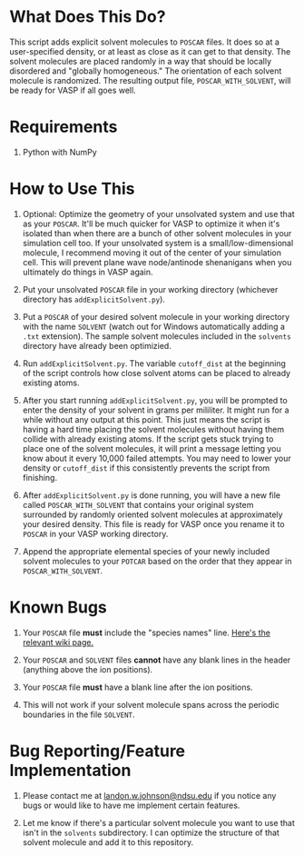 # What Does This Do?

This script adds explicit solvent molecules to `POSCAR` files. It does so at a user-specified density, or at least as close as it can get to that density. The solvent molecules are placed randomly in a way that should be locally disordered and "globally homogeneous." The orientation of each solvent molecule is randomized. The resulting output file, `POSCAR_WITH_SOLVENT`, will be ready for VASP if all goes well.





# Requirements

1. Python with NumPy





# How to Use This

1. Optional: Optimize the geometry of your unsolvated system and use that as your `POSCAR`. It'll be much quicker for VASP to optimize it when it's isolated than when there are a bunch of other solvent molecules in your simulation cell too. If your unsolvated system is a small/low-dimensional molecule, I recommend moving it out of the center of your simulation cell. This will prevent plane wave node/antinode shenanigans when you ultimately do things in VASP again.

1. Put your unsolvated `POSCAR` file in your working directory (whichever directory has `addExplicitSolvent.py`).

1. Put a `POSCAR` of your desired solvent molecule in your working directory with the name `SOLVENT` (watch out for Windows automatically adding a `.txt` extension). The sample solvent molecules included in the `solvents` directory have already been optimizied.

1. Run `addExplicitSolvent.py`. The variable `cutoff_dist` at the beginning of the script controls how close solvent atoms can be placed to already existing atoms.

1. After you start running `addExplicitSolvent.py`, you will be prompted to enter the density of your solvent in grams per mililiter. It might run for a while without any output at this point. This just means the script is having a hard time placing the solvent molecules without having them collide with already existing atoms. If the script gets stuck trying to place one of the solvent molecules, it will print a message letting you know about it every 10,000 failed attempts. You may need to lower your density or `cutoff_dist` if this consistently prevents the script from finishing.

1. After `addExplicitSolvent.py` is done running, you will have a new file called `POSCAR_WITH_SOLVENT` that contains your original system surrounded by randomly oriented solvent molecules at approximately your desired density. This file is ready for VASP once you rename it to `POSCAR` in your VASP working directory.

1. Append the appropriate elemental species of your newly included solvent molecules to your `POTCAR` based on the order that they appear in `POSCAR_WITH_SOLVENT`.





# Known Bugs

1. Your `POSCAR` file **must** include the "species names" line. [Here's the relevant wiki page.](https://www.vasp.at/wiki/POSCAR)

1. Your `POSCAR` and `SOLVENT` files **cannot** have any blank lines in the header (anything above the ion positions).

1. Your `POSCAR` file **must** have a blank line after the ion positions.

1. This will not work if your solvent molecule spans across the periodic boundaries in the file `SOLVENT`.





# Bug Reporting/Feature Implementation

1. Please contact me at landon.w.johnson@ndsu.edu if you notice any bugs or would like to have me implement certain features.

1. Let me know if there's a particular solvent molecule you want to use that isn't in the `solvents` subdirectory. I can optimize the structure of that solvent molecule and add it to this repository.